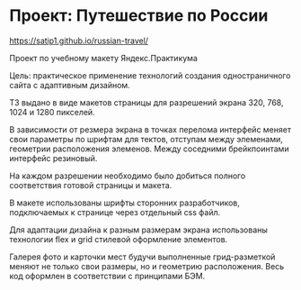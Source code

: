 # Проект: Путешествие по России
https://satip1.github.io/russian-travel/

Проект по учебному макету Яндекс.Практикума

Цель: практическое применение технологий создания одностраничного сайта с адаптивным дизайном.

ТЗ выдано в виде макетов страницы для разрешений экрана 320, 768, 1024 и 1280 пикселей.

В зависимости от резмера экрана в точках перелома интерфейс меняет свои параметры по шрифтам для тектов, отступам между элеменами, геометрии расположения элеменов. Между соседними брейкпоинтами интерфейс резиновый.

На каждом разрешении необходимо было добиться полного соответствия готовой страницы и макета.

В макете использованы шрифты сторонних разработчиков, подключаемых к странице через отдельный css файл.

Для адаптации дизайна к разным размерам экрана использованы технологии flex и grid стилевой оформление элементов.

Галерея фото и карточки мест будучи выполненные грид-разметкой меняют не только свои размеры, но и геометрию расположения.
Весь код оформлен в соответствии с принципами БЭМ.
